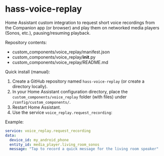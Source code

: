# hass-voice-replay

Home Assistant custom integration to request short voice recordings from the Companion app (or browser) and play them on networked media players (Sonos, etc.), pausing/resuming playback.

Repository contents:
- custom_components/voice_replay/manifest.json
- custom_components/voice_replay/__init__.py
- custom_components/voice_replay/README.md

Quick install (manual):
1. Create a GitHub repository named `hass-voice-replay` (or create a directory locally).
2. In your Home Assistant configuration directory, place the `custom_components/voice_replay` folder (with files) under `/config/custom_components/`.
3. Restart Home Assistant.
4. Use the service `voice_replay.request_recording`:

Example:
```yaml
service: voice_replay.request_recording
data:
  device_id: my_android_phone
  entity_id: media_player.living_room_sonos
  message: "Tap to record a quick message for the living room speaker"
```
